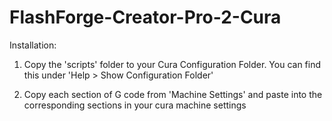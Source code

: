 # FlashForge-Creator-Pro-2-Cura
Installation:

1. Copy the 'scripts' folder to your Cura Configuration Folder. You can find this under 'Help > Show Configuration Folder'

2. Copy each section of G code from 'Machine Settings' and paste into the corresponding sections in your cura machine settings
